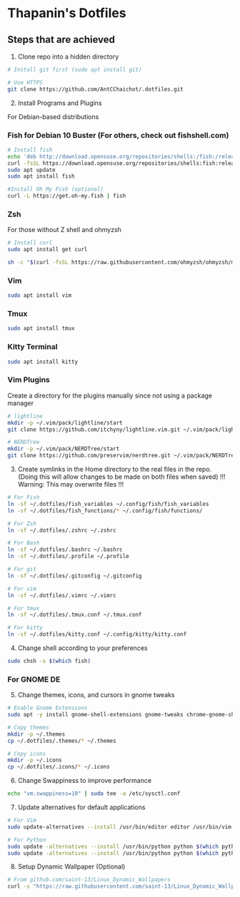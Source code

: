 # Thapanin's Dotfiles

## Steps that are achieved

1. Clone repo into a hidden directory

```bash
# Install git first (sudo apt install git)

# Use HTTPS
git clone https://github.com/AntCChaichot/.dotfiles.git
```

2. Install Programs and Plugins

For Debian-based distributions

### Fish for Debian 10 Buster (For others, check out fishshell.com)
```bash
# Install fish
echo 'deb http://download.opensuse.org/repositories/shells:/fish:/release:/3/Debian_10/ /' | sudo tee /etc/apt/sources.list.d/shells:fish:release:3.list
curl -fsSL https://download.opensuse.org/repositories/shells:fish:release:3/Debian_10/Release.key | gpg --dearmor | sudo tee /etc/apt/trusted.gpg.d/shells_fish_release_3.gpg > /dev/null
sudo apt update
sudo apt install fish

#Install Oh My Fish (optional)
curl -L https://get.oh-my.fish | fish
```

### Zsh
For those without Z shell and ohmyzsh
```bash
# Install curl
sudo apt install get curl

sh -c "$(curl -fsSL https://raw.githubusercontent.com/ohmyzsh/ohmyzsh/master/tools/install.sh)"
```

### Vim
```bash
sudo apt install vim
```
### Tmux
```bash
sudo apt install tmux
```
### Kitty Terminal
```bash
sudo apt install kitty
```

### Vim Plugins
Create a directory for the plugins manually since not using a package manager
```bash
# lightline
mkdir -p ~/.vim/pack/lightline/start
git clone https://github.com/itchyny/lightline.vim.git ~/.vim/pack/lightline/start/lightline

# NERDTree
mkdir -p ~/.vim/pack/NERDTree/start
git clone https://github.com/preservim/nerdtree.git ~/.vim/pack/NERDTree/start/NERDTree
```

3. Create symlinks in the Home directory to the real files in the repo. (Doing this will allow changes to be made on both files when saved)
!!! Warning: This may overwrite files !!!

```bash
# For Fish
ln -sf ~/.dotfiles/fish_variables ~/.config/fish/fish_variables
ln -sf ~/.dotfiles/fish_functions/* ~/.config/fish/functions/

# For Zsh
ln -sf ~/.dotfiles/.zshrc ~/.zshrc

# For Bash
ln -sf ~/.dotfiles/.bashrc ~/.bashrc
ln -sf ~/.dotfiles/.profile ~/.profile

# For git
ln -sf ~/.dotfiles/.gitconfig ~/.gitconfig

# For vim
ln -sf ~/.dotfiles/.vimrc ~/.vimrc

# For tmux
ln -sf ~/.dotfiles/.tmux.conf ~/.tmux.conf

# For kitty
ln -sf ~/.dotfiles/kitty.conf ~/.config/kitty/kitty.conf
```

4. Change shell according to your preferences
```bash
sudo chsh -s $(which fish)
```

### For GNOME DE
5. Change themes, icons, and cursors in gnome tweaks

```bash
# Enable Gnome Extensions
sudo apt -y install gnome-shell-extensions gnome-tweaks chrome-gnome-shell

# Copy themes
mkdir -p ~/.themes
cp ~/.dotfiles/.themes/* ~/.themes

# Copy icons
mkdir -p ~/.icons
cp ~/.dotfiles/.icons/* ~/.icons
```

6. Change Swappiness to improve performance
```bash
echo "vm.swappiness=10" | sudo tee -a /etc/sysctl.conf
```

7. Update alternatives for default applications
```bash
# For Vim
sudo update-alternatives --install /usr/bin/editor editor /usr/bin/vim 100

# For Python
sudo update -alternatives --install /usr/bin/python python $(which python3) 30
sudo update -alternatives --install /usr/bin/python python $(which python2) 20
```

8. Setup Dynamic Wallpaper (Optional)
```bash
# From github.com/saint-13/Linux_Dynamic_Wallpapers
curl -s "https://raw.githubusercontent.com/saint-13/Linux_Dynamic_Wallpapers/main/Easy_Install.sh" | sudo bash
```
